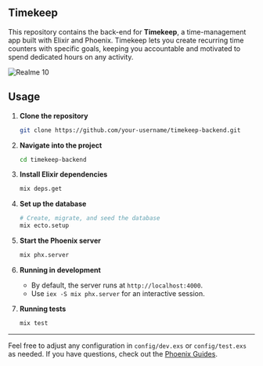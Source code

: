 ## Timekeep

This repository contains the back-end for **Timekeep**, a time-management app built with Elixir and Phoenix. Timekeep lets you create recurring time counters with specific goals, keeping you accountable and motivated to spend dedicated hours on any activity.

![Realme 10](https://github.com/user-attachments/assets/a49d1381-3a95-4eca-98d0-91027cc41cea)


## Usage

1. **Clone the repository**

   ```bash
   git clone https://github.com/your-username/timekeep-backend.git
   ```

2. **Navigate into the project**

   ```bash
   cd timekeep-backend
   ```

3. **Install Elixir dependencies**

   ```bash
   mix deps.get
   ```

4. **Set up the database**

   ```bash
   # Create, migrate, and seed the database
   mix ecto.setup
   ```

5. **Start the Phoenix server**

   ```bash
   mix phx.server
   ```

6. **Running in development**

   * By default, the server runs at `http://localhost:4000`.
   * Use `iex -S mix phx.server` for an interactive session.

7. **Running tests**

   ```bash
   mix test
   ```

---

Feel free to adjust any configuration in `config/dev.exs` or `config/test.exs` as needed. If you have questions, check out the [Phoenix Guides](https://hexdocs.pm/phoenix).
